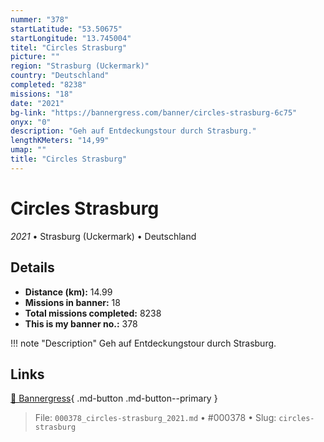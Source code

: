 ```yaml
---
nummer: "378"
startLatitude: "53.50675"
startLongitude: "13.745004"
titel: "Circles Strasburg"
picture: ""
region: "Strasburg (Uckermark)"
country: "Deutschland"
completed: "8238"
missions: "18"
date: "2021"
bg-link: "https://bannergress.com/banner/circles-strasburg-6c75"
onyx: "0"
description: "Geh auf Entdeckungstour durch Strasburg."
lengthKMeters: "14,99"
umap: ""
title: "Circles Strasburg"
---
```

# Circles Strasburg

*2021* • Strasburg (Uckermark) • Deutschland



## Details
- **Distance (km):** 14.99
- **Missions in banner:** 18
- **Total missions completed:** 8238
- **This is my banner no.:** 378


!!! note "Description"
    Geh auf Entdeckungstour durch Strasburg.



## Links
[🔗 Bannergress](https://bannergress.com/banner/circles-strasburg-6c75){ .md-button .md-button--primary }



> File: `000378_circles-strasburg_2021.md` • #000378 • Slug: `circles-strasburg`
